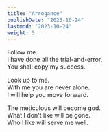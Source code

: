 ```yaml
---
title: "Arrogance"
publishDate: "2023-10-24"
lastmod: "2023-10-24"
weight: 5
---
```


Follow me.<br/>
I have done all the trial-and-error.<br/>
You shall copy my success.<br/>

Look up to me.<br/>
With me you are never alone.<br/>
I will help you move forward.<br/>

The meticulous will become god.<br/>
What I don't like will be gone.<br/>
Who I like will serve me well.<br/>
